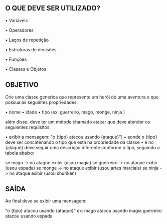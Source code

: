## **O QUE DEVE SER UTILIZADO?**

• Variáveis

• Operadores

• Laços de repetição

• Estruturas de decisões

• Funções

• Classes e Objetos

## OBJETIVO

Crie uma classe generica que represente um herói de uma aventura e que possua as seguintes propriedades:

• nome
• idade
• tipo (ex: guerreiro, mago, monge, ninja )

além disso, deve ter um método chamado atacar que deve atender os seguientes requisitos:

• exibir a mensagem: "o {tipo} atacou usando {ataque}")
• aonde o {tipo} deve ser concatenando o tipo que está na propriedade da classe
• e no {ataque} deve seguir uma descrição diferente conforme o tipo, seguindo a tabela abaixo:

se mago -> no ataque exibir (usou magia)
se guerreiro -> no ataque exibir (usou espada)
se monge -> no ataque exibir (usou artes marciais)
se ninja -> no ataque exibir (usou shuriken)

## SAÍDA

Ao final deve se exibir uma mensagem:

  "o {tipo} atacou usando {ataque}"
  ex: mago atacou usando magia
  guerreiro atacou usando espada

